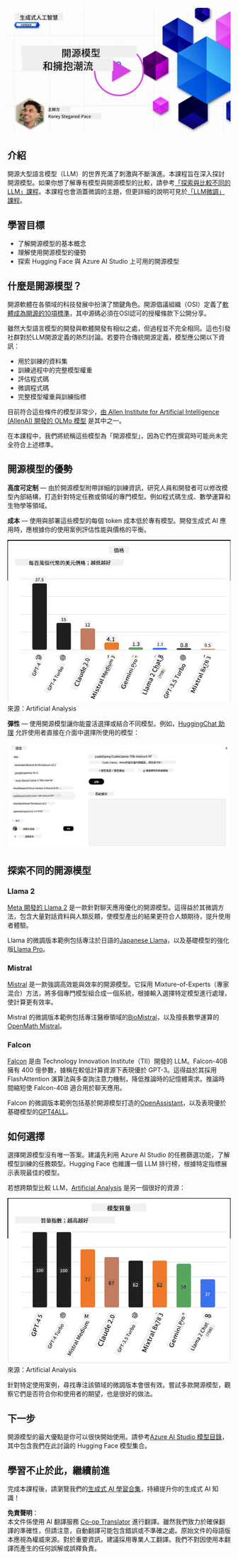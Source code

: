 <!--
CO_OP_TRANSLATOR_METADATA:
{
  "original_hash": "0bba96e53ab841d99db731892a51fab8",
  "translation_date": "2025-07-09T17:05:49+00:00",
  "source_file": "16-open-source-models/README.md",
  "language_code": "tw"
}
-->
[![Open Source Models](../../../translated_images/16-lesson-banner.6b56555e8404fda1716382db4832cecbe616ccd764de381f0af6cfd694d05f74.tw.png)](https://aka.ms/gen-ai-lesson16-gh?WT.mc_id=academic-105485-koreyst)

## 介紹

開源大型語言模型（LLM）的世界充滿了刺激與不斷演進。本課程旨在深入探討開源模型。如果你想了解專有模型與開源模型的比較，請參考[「探索與比較不同的LLM」課程](../02-exploring-and-comparing-different-llms/README.md?WT.mc_id=academic-105485-koreyst)。本課程也會涵蓋微調的主題，但更詳細的說明可見於[「LLM微調」課程](../18-fine-tuning/README.md?WT.mc_id=academic-105485-koreyst)。

## 學習目標

- 了解開源模型的基本概念
- 理解使用開源模型的優勢
- 探索 Hugging Face 與 Azure AI Studio 上可用的開源模型

## 什麼是開源模型？

開源軟體在各領域的科技發展中扮演了關鍵角色。開源倡議組織（OSI）定義了[軟體成為開源的10項標準](https://web.archive.org/web/20241126001143/https://opensource.org/osd?WT.mc_id=academic-105485-koreyst)，其中源碼必須在OSI認可的授權條款下公開分享。

雖然大型語言模型的開發與軟體開發有相似之處，但過程並不完全相同。這也引發社群對於LLM開源定義的熱烈討論。若要符合傳統開源定義，模型應公開以下資訊：

- 用於訓練的資料集
- 訓練過程中的完整模型權重
- 評估程式碼
- 微調程式碼
- 完整模型權重與訓練指標

目前符合這些條件的模型非常少，[由 Allen Institute for Artificial Intelligence (AllenAI) 開發的 OLMo 模型](https://huggingface.co/allenai/OLMo-7B?WT.mc_id=academic-105485-koreyst) 是其中之一。

在本課程中，我們將統稱這些模型為「開源模型」，因為它們在撰寫時可能尚未完全符合上述標準。

## 開源模型的優勢

**高度可定制** — 由於開源模型附帶詳細的訓練資訊，研究人員和開發者可以修改模型內部結構，打造針對特定任務或領域的專門模型。例如程式碼生成、數學運算和生物學等領域。

**成本** — 使用與部署這些模型的每個 token 成本低於專有模型。開發生成式 AI 應用時，應根據你的使用案例評估性能與價格的平衡。

![Model Cost](../../../translated_images/model-price.3f5a3e4d32ae00b465325159e1f4ebe7b5861e95117518c6bfc37fe842950687.tw.png)  
來源：Artificial Analysis

**彈性** — 使用開源模型讓你能靈活選擇或結合不同模型。例如，[HuggingChat 助理](https://huggingface.co/chat?WT.mc_id=academic-105485-koreyst) 允許使用者直接在介面中選擇所使用的模型：

![Choose Model](../../../translated_images/choose-model.f095d15bbac922141591fd4fac586dc8d25e69b42abf305d441b84c238e293f2.tw.png)

## 探索不同的開源模型

### Llama 2

[Meta 開發的 Llama 2](https://huggingface.co/meta-llama?WT.mc_id=academic-105485-koreyst) 是一款針對聊天應用優化的開源模型。這得益於其微調方法，包含大量對話資料與人類反饋，使模型產出的結果更符合人類期待，提升使用者體驗。

Llama 的微調版本範例包括專注於日語的[Japanese Llama](https://huggingface.co/elyza/ELYZA-japanese-Llama-2-7b?WT.mc_id=academic-105485-koreyst)，以及基礎模型的強化版[Llama Pro](https://huggingface.co/TencentARC/LLaMA-Pro-8B?WT.mc_id=academic-105485-koreyst)。

### Mistral

[Mistral](https://huggingface.co/mistralai?WT.mc_id=academic-105485-koreyst) 是一款強調高效能與效率的開源模型。它採用 Mixture-of-Experts（專家混合）方法，將多個專門模型組合成一個系統，根據輸入選擇特定模型進行處理，使計算更有效率。

Mistral 的微調版本範例包括專注醫療領域的[BioMistral](https://huggingface.co/BioMistral/BioMistral-7B?text=Mon+nom+est+Thomas+et+mon+principal?WT.mc_id=academic-105485-koreyst)，以及擅長數學運算的[OpenMath Mistral](https://huggingface.co/nvidia/OpenMath-Mistral-7B-v0.1-hf?WT.mc_id=academic-105485-koreyst)。

### Falcon

[Falcon](https://huggingface.co/tiiuae?WT.mc_id=academic-105485-koreyst) 是由 Technology Innovation Institute（TII）開發的 LLM。Falcon-40B 擁有 400 億參數，據稱在較低計算資源下表現優於 GPT-3。這得益於其採用 FlashAttention 演算法與多查詢注意力機制，降低推論時的記憶體需求。推論時間縮短使 Falcon-40B 適合用於聊天應用。

Falcon 的微調版本範例包括基於開源模型打造的[OpenAssistant](https://huggingface.co/OpenAssistant/falcon-40b-sft-top1-560?WT.mc_id=academic-105485-koreyst)，以及表現優於基礎模型的[GPT4ALL](https://huggingface.co/nomic-ai/gpt4all-falcon?WT.mc_id=academic-105485-koreyst)。

## 如何選擇

選擇開源模型沒有唯一答案。建議先利用 Azure AI Studio 的任務篩選功能，了解模型訓練的任務類型。Hugging Face 也維護一個 LLM 排行榜，根據特定指標展示表現最佳的模型。

若想跨類型比較 LLM，[Artificial Analysis](https://artificialanalysis.ai/?WT.mc_id=academic-105485-koreyst) 是另一個很好的資源：

![Model Quality](../../../translated_images/model-quality.aaae1c22e00f7ee1cd9dc186c611ac6ca6627eabd19e5364dce9e216d25ae8a5.tw.png)  
來源：Artificial Analysis

針對特定使用案例，尋找專注該領域的微調版本會很有效。嘗試多款開源模型，觀察它們是否符合你和使用者的期望，也是很好的做法。

## 下一步

開源模型的最大優點是你可以很快開始使用。請參考[Azure AI Studio 模型目錄](https://ai.azure.com?WT.mc_id=academic-105485-koreyst)，其中包含我們在此討論的 Hugging Face 模型集合。

## 學習不止於此，繼續前進

完成本課程後，請瀏覽我們的[生成式 AI 學習合集](https://aka.ms/genai-collection?WT.mc_id=academic-105485-koreyst)，持續提升你的生成式 AI 知識！

**免責聲明**：  
本文件係使用 AI 翻譯服務 [Co-op Translator](https://github.com/Azure/co-op-translator) 進行翻譯。雖然我們致力於確保翻譯的準確性，但請注意，自動翻譯可能包含錯誤或不準確之處。原始文件的母語版本應視為權威來源。對於重要資訊，建議採用專業人工翻譯。我們不對因使用本翻譯而產生的任何誤解或誤釋負責。
